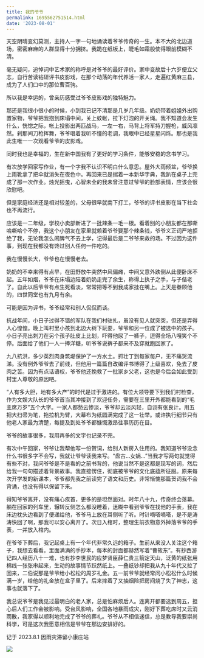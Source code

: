 ```yaml
---
title: 我的爷爷
permalink: 1695562751514.html
date: '2023-08-01'
---
```


天空阴晴变幻莫测，主持人一字一句地诵读着爷爷传奇的一生。本不大的北边道场，密密麻麻的人群显得十分拥挤。我跪在纸板上，睫毛如霜般使得眼前模糊不清。

毫无疑问，追悼词中艺术家的称呼是对爷爷的最好评价。家中变故后十六岁便立父志，自行苦读钻研评书皮影戏，在那个动荡的年代养活一家人，走遍红黄麻三县，成为了人们口中的那位曹百驹。

所以我是幸运的，曾亲历感受过爷爷皮影戏的独特魅力。

那还是我很小很小的时候，小到我已记不清那是几岁几年级。奶奶带着姐姐外出购置家物，爷爷把我抱到床塌中间，关上蚊帐，拉下灯泡的开关绳。我不知道会发生什么，恍惚之际，帐上投影出两匹战马，一左一右，马背上将军持刀握枪，威风凛然。刹那间刀枪挥舞，爷爷唱着我听不懂的老调，我眼中已经星星闪烁。那也是我此生唯一一次观看爷爷的皮影戏。

同时我也是幸福的，生在新中国我有了更好的学习条件，能够安稳的念书学习。

有次放学回家写作业，有一个字我不认识不明白什么意思。屋外大雨倾盆，爷爷换上雨靴拿了把伞就消失在夜色中。再回来已是揣着一本新华字典，我趴在桌子上完成了那一次作业。烛光摇曳，心智未全的我未曾注意过爷爷的脸部表情，应该会很欣慰吧。

但是家庭经济还是相对较差的，父母很早就南下打工，爷爷的评书皮影在当下社会也不再流行。

应该是一二年级，学校小卖部新进了一批辣条一毛一根。看着别的小朋友都在那嘶哈嘶哈个不停，我这个小朋友在家里就赖着爷爷要那个辣条钱，爷爷义正词严地拒绝了我，无论我怎么闹脾气不去上学，记得最后是二爷爷来救的场。不过因为这件事，到现在我都没有馋过别人任何一件吃的。

我在慢慢长大，爷爷也在慢慢老去。

奶奶的不幸来得有点早，在田野放牛突然中风偏瘫，中间又意外跌倒从此便卧床不起。五年如烟，爷爷在床塌边陪着奶奶走完了余生，称得上执子之手，与子偕老了。自此以后爷爷有点生死看淡，常常把等不到我成家挂在嘴上。上天是眷顾他的，四世同堂也有九月有余。

可能是因为评书，爷爷经常和别人侃侃而谈。

抗战年间，小日子过得不错的军队在我们村驻扎，虽没有见人就突突，但还是弄得人心惶惶。晚上叫村里小孩到北边大树下玩耍，爷爷和另一位成了被选中的孩子。小日子亮出刺刀在另个孩子肚皮上比划，吓得他尿了一裤子，逗得全场八嘎笑个不停。后面给了他们一人一捧洋糖，听爷爷说裤子都来不及穿就跑回家了。

九八抗洪，多少英烈肉身筑堤保护了一方水土。抓壮丁到每家每户，无不痛哭流涕。没有例外爷爷去了前线，但他用一篇篇自改编评书博得了上级喜欢，免去了皮肉之苦。因为有点话语权，爷爷他还挽救了一批家乡父老，这也是今后会如此受到村里人尊敬的原因吧。

“人有多大胆，地有多大产”的时代是过于激进的。有位大领导要下到我们村检查，作为文娱大队长的爷爷首当其冲接到了欢迎任务，需要在三里开外都能看到的“毛主席万岁”五个大字。一家人都愁云惨淡，爷爷却云淡风轻，自诩有张良计。用五把大扫帚为笔，拖拉机为臂，大幕布为纸圆满完成了这一壮举。或许执行细节只有他老人家最为清楚，每提及到处爷爷都慷慨激昂往事历历在目。

爷爷的故事很多，我用再多的文字也记录不完。

有次中午回家，爷爷让我帮他写一份贺词，给别人新房入住用的。我知道爷爷没念什么书很多字不会写，我就让爷爷读我来写。“盘古…女娲…”当我才写两句就觉得有些不对，我问爷爷是不是看的之前书背的，他说当然不是这都是现写的词，然后给我一句句描述着背景故事。我直接愣住，彻底被爷爷的文化底蕴所征服。原来每次开学发的新课本，爷爷都先我之前读完了语文和历史。非常惭愧那篇贺词我不会背诵，也没有得以保留下来。

得知爷爷离开，没有痛心疾首，更多的是坦然面对。时年八十九，传奇终会落幕。躺在回家的列车里，辗转反侧怎么都没睡着，迷糊中看到爷爷在找他的手表，我在床边枕头边看到了便递给他，爷爷马上放在耳侧听了听。时针嘀嗒嘀嗒，是不是涛涛快回了啊，那我可以安心离开了。次日入棺时，整理生前衣物意外掉落爷爷的手表，一并放入棺内。

在爷爷下葬后，我记起桌上有一个年代非常久远的箱子。生前从来没人关注这个箱子，我想去看看。里面满满的手抄本，每本的封面都赫然写着“曹筱东”。有抄西游记四人经历八十一难，也有抄李世民的应梦贤臣薛仁贵三箭定天山，泛黄的纸张用棉线一张张串起来，生动的故事情节跃然纸上。一叠纸钞却把我从九十年代又拉了回来，二伯说那是爷爷给小松松的周岁礼金。五一前爷爷就经常问小松松什么时候满一岁，给他的礼金放在盒子里了。后来摔着了又抽烟险把房间烧了失了神志，这事也就落下了。

我总说爷爷是我见过最明白的老人家，总是怕麻烦后人。连离开都要选到周五，担心后人们工作会被影响。受台风影响，全国各地暴雨成灾，刚好下葬吃席时又云消雨散，我家得以顺利地完成了爷爷的葬礼。爷爷从不相信迷信，总是教导我要崇尚科学，可是这次我愿意相信是爷爷在那边安排好的。

记于 2023.8.1 因雨灾滞留小康庄站

![](https://image.caojiantao.site:1024/6310eacb-34c1-4b3c-b5d7-e33631d8d54c.jpg)